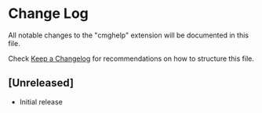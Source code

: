 # Change Log

All notable changes to the "cmghelp" extension will be documented in this file.

Check [Keep a Changelog](http://keepachangelog.com/) for recommendations on how to structure this file.

## [Unreleased]

- Initial release